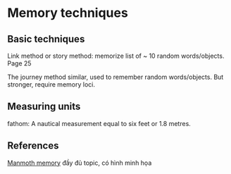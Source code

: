 # Memory techniques

## Basic techniques

Link method or story method: memorize list of ~ 10 random words/objects. Page 25

The journey method similar, used to remember random words/objects. But stronger, require memory loci.

## Measuring units

fathom: A nautical measurement equal to six feet or 1.8 metres.

## References

[Manmoth memory](https://mammothmemory.net/) đầy đủ topic, có hình minh họa

